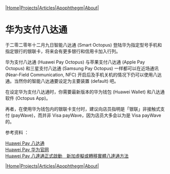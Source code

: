|[Home](/README.md)|[Projects](/projects.md)|[Articles](/articles.md)|[Apophthegm](/apophthegm.md)|[About](/about.md)|

# 华为支付八达通

于二零二零年十二月九日智能八达通 (Smart Octopus) 登陆华为指定型号手机和指定银行的银联卡，将来会有更多银行和信用卡加入行列。

华为支付八达通 (Huawei Pay Octopus) 与苹果支付八达通 (Apple Pay Octopus) 和三星支付八达通 (Samsung Pay Octopus) 一样都可以在近场通讯 (Near-Field Communication, NFC) 开启后及手机关机的情况下仍可以使用八达通。当然你的智能八达通要设定为主要装置 (default) 吧。 

在设定华为支付八达通时，你需要最新版本的华为钱包 (Huawei Wallet) 和八达通软件 (Octopus App)。

再者，在使用华为钱包内的银联卡支付时，建议向店员指明是「银联」非接触式支付 (payWave)，而并非 Visa payWave，因为店员大多会以为是 Visa payWave 的。

参考资料 ：

[Huawei Pay 八达通](https://www.octopus.com.hk/tc/consumer/mobile-payment/huawei-pay/about/index.html)  
[Huawei Pay 华为官网](https://consumer.huawei.com/hk/mobileservices/huawei-wallet/support-devices/)  
[Huawei Pay 八達通正式啟動　新加虛擬或轉移實體八達通方法](https://unwire.hk/2020/12/09/octopus-joins-huawei-pay-and-currently-only-supports-adult-elder-octopus/life-tech/)  

|[Home](/README.md)|[Projects](/projects.md)|[Articles](/articles.md)|[Apophthegm](/apophthegm.md)|[About](/about.md)|
